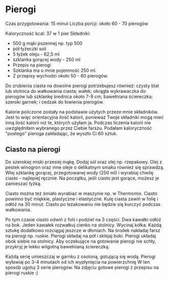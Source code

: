 # Pierogi

Czas przygotowania: 15 minut
Liczba porcji: około 60 - 70 pierogów

Kaloryczność kcal: 37 w 1 pier
Składniki:
- 500 g mąki pszennej np. typ 500
- pół łyżeczki soli
- 5 łyżek oleju - 62,5 ml
- szklanka gorącej wody - 250 ml
- Przepis na pierogi
- Szklanka ma u mnie pojemność 250 ml.
- Z przepisy wychodzi około 50 - 60 pierogów.

Do zrobienia ciasta na dowolne pierogi potrzebujesz również: czysty blat lub stolnica do wałkowania ciasta; wałek; okrągła wykrawaczka do pierogów lub szklankę średnica około 7-9 cm; bawełniana ściereczka; szeroki garnek; i cedzak do łowienia pierogów.

Kalorie policzone zostały na podstawie użytych przeze mnie składników. Jest to więc orientacyjna ilość kalorii, ponieważ Twoje składniki mogą mieć inną ilość kalorii niż te, których użyłam ja. Podczas liczenia kalorii nie uwzględniłam wybranego przez Ciebie farszu. Podałam kaloryczność "pustego" pieroga zakładając, że wyszło Ci 60 sztuk.

## Ciasto na pierogi
Do szerokiej miski przesiej mąkę. Dodaj sól oraz olej np. rzepakowy. Olej z pestek winogron oraz inne oleje o delikatnym smaku również się sprawdzą. Wlej szklankę gorącej, przegotowanej wody (250 ml) i wyrabiaj chwilę ciasto - najlepiej ręcznie. Na początku, jeśli ciasto jest gorące, możesz je zamieszać łyżką.

Ciasto można też śmiało wyrabiać w maszynie np. w Thermomix. Ciasto powinno być miękkie, plastyczne i elastyczne. Kulę ciasta zawiń w folię i odłóż na 30 minut. Ciasto po leżakowaniu nie będzie się kurczyć podczas wałkowania.

Po tym czasie ciasto odwiń z folii i podziel na 3 części. Dwa kawałki odłóż na bok. Jeden kawałek rozwałkuj cienko na stolnicy. Wycinaj kółka. Każdą sztukę dodatkowo rozciągaj jeszcze w dłoniach. Na środek nakładaj farsz na pierogi np. ruskie. Pierogi składaj na pół i sklejaj boki. Pierogi układaj obok siebie na stolnicy. Aby oczekujące na gotowanie pierogi nie schły, przykryj je lekko wilgotną bawełnianą ściereczką.  

Każdą serię umieszczaj w garnku z osoloną, gotującą się wodą. Pierogi wyławiaj po 3-4 minutach od ich wypłynięcia na powierzchnię W ten sposób ugotuj 3 serie pierogów.
Na zdjęciu gotowe pierogi z przepisu na pierogi ruskie :)
